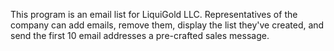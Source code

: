This program is an email list for LiquiGold LLC. Representatives of the company can add emails, remove them, display the list they've created, and send the first 10 email addresses a pre-crafted sales message.